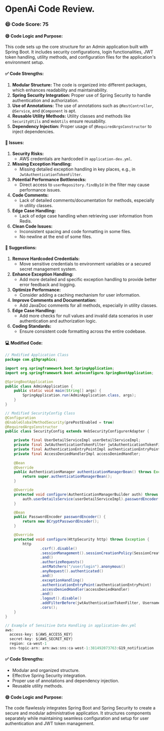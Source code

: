 # OpenAi Code Review.
### 😄 Code Score: 75
#### 😄 Code Logic and Purpose:
This code sets up the core structure for an Admin application built with Spring Boot. It includes security configurations, login functionalities, JWT token handling, utility methods, and configuration files for the application's environment setup. 

#### ✅ Code Strengths:
1. **Modular Structure:** The code is organized into different packages, which enhances readability and maintainability.
2. **Spring Security Integration:** Proper use of Spring Security to handle authentication and authorization.
3. **Use of Annotations:** The use of annotations such as `@RestController`, `@Service`, and `@Component` is apt.
4. **Reusable Utility Methods:** Utility classes and methods like `SecurityUtils` and `WebUtils` ensure reusability.
5. **Dependency Injection:** Proper usage of `@RequiredArgsConstructor` to inject dependencies.

#### 🤔 Issues:
1. **Security Risks:**
   - AWS credentials are hardcoded in `application-dev.yml`.
2. **Missing Exception Handling:**
   - Missing detailed exception handling in key places, e.g., in `JwtAuthenticationTokenFilter`.
3. **Potential Performance Bottlenecks:**
   - Direct access to `userRepository.findById` in the filter may cause performance issues.
4. **Code Comments:**
   - Lack of detailed comments/documentation for methods, especially in utility classes.
5. **Edge Case Handling:**
   - Lack of edge case handling when retrieving user information from Redis.
6. **Clean Code Issues:**
   - Inconsistent spacing and code formatting in some files.
   - No newline at the end of some files.

#### 🎯 Suggestions:
1. **Remove Hardcoded Credentials:**
   - Move sensitive credentials to environment variables or a secured secret management system.
2. **Enhance Exception Handling:**
   - Add more detailed and specific exception handling to provide better error feedback and logging.
3. **Optimize Performance:**
   - Consider adding a caching mechanism for user information.
4. **Improve Comments and Documentation:**
   - Add JavaDoc comments for all methods, especially in utility classes.
5. **Edge Case Handling:**
   - Add more checks for null values and invalid data scenarios in user authentication and authorization logic.
6. **Coding Standards:**
   - Ensure consistent code formatting across the entire codebase.

#### 💻 Modified Code:
```java
// Modified Application Class
package com.g19graphics;

import org.springframework.boot.SpringApplication;
import org.springframework.boot.autoconfigure.SpringBootApplication;

@SpringBootApplication
public class AdminApplication {
    public static void main(String[] args) {
        SpringApplication.run(AdminApplication.class, args);
    }
}

// Modified SecurityConfig Class
@Configuration
@EnableGlobalMethodSecurity(prePostEnabled = true)
@RequiredArgsConstructor
public class SecurityConfig extends WebSecurityConfigurerAdapter {

    private final UserDetailServiceImpl userDetailServiceImpl;
    private final JwtAuthenticationTokenFilter jwtAuthenticationTokenFilter;
    private final AuthenticationEntryPointImpl authenticationEntryPoint;
    private final AccessDeniedHandlerImpl accessDeniedHandler;
    
    @Bean
    @Override
    public AuthenticationManager authenticationManagerBean() throws Exception {
        return super.authenticationManagerBean();
    }

    @Override
    protected void configure(AuthenticationManagerBuilder auth) throws Exception {
        auth.userDetailsService(userDetailServiceImpl).passwordEncoder(passwordEncoder());
    }

    @Bean
    public PasswordEncoder passwordEncoder() {
        return new BCryptPasswordEncoder();
    }

    @Override
    protected void configure(HttpSecurity http) throws Exception {
        http
                .csrf().disable()
                .sessionManagement().sessionCreationPolicy(SessionCreationPolicy.STATELESS)
                .and()
                .authorizeRequests()
                .antMatchers("/user/login").anonymous()
                .anyRequest().authenticated()
                .and()
                .exceptionHandling()
                .authenticationEntryPoint(authenticationEntryPoint)
                .accessDeniedHandler(accessDeniedHandler)
                .and()
                .logout().disable()
                .addFilterBefore(jwtAuthenticationTokenFilter, UsernamePasswordAuthenticationFilter.class)
                .cors();
    }
}

// Example of Sensitive Data Handling in application-dev.yml
aws:
  access-key: ${AWS_ACCESS_KEY}
  secret-key: ${AWS_SECRET_KEY}
  region: ca-west-1
  sns-topic-arn: arn:aws:sns:ca-west-1:381492073763:G19_notification
```

#### ✅ Code Strengths:
- Modular and organized structure.
- Effective Spring Security integration.
- Proper use of annotations and dependency injection.
- Reusable utility methods.
 
#### 😄 Code Logic and Purpose:
The code flawlessly integrates Spring Boot and Spring Security to create a secure and modular administrative application. It structures components separately while maintaining seamless configuration and setup for user authentication and JWT token management.